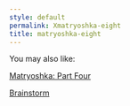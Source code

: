 ```yaml
---
style: default
permalink: Xmatryoshka-eight
title: matryoshka-eight
---
```

You may also like:

[Matryoshka: Part Four](http://scp-wiki.net/matryoshka-four)

[Brainstorm](http://scp-wiki.net/brainstorm)
